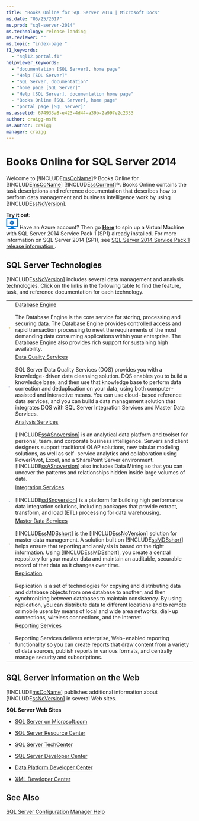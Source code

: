 ```yaml
---
title: "Books Online for SQL Server 2014 | Microsoft Docs"
ms.date: "05/25/2017"
ms.prod: "sql-server-2014"
ms.technology: release-landing
ms.reviewer: ""
ms.topic: "index-page "
f1_keywords: 
  - "sql12.portal.f1"
helpviewer_keywords: 
  - "documentation [SQL Server], home page"
  - "Help [SQL Server]"
  - "SQL Server, documentation"
  - "home page [SQL Server]"
  - "Help [SQL Server], documentation home page"
  - "Books Online [SQL Server], home page"
  - "portal page [SQL Server]"
ms.assetid: 674933a8-e423-4d44-a39b-2a997e2c2333
author: craigg-msft
ms.author: craigg
manager: craigg
---
```

# Books Online for SQL Server 2014
  Welcome to [!INCLUDE[msCoName](../includes/msconame-md.md)]® Books Online for [!INCLUDE[msCoName](../includes/msconame-md.md)] [!INCLUDE[ssCurrent](../includes/sscurrent-md.md)]®. Books Online contains the task descriptions and reference documentation that describes how to perform data management and business intelligence work by using [!INCLUDE[ssNoVersion](../includes/ssnoversion-md.md)].  
  
 **Try it out:**  
 ![Azure Virtual Machine small](../sql-server/media/what-s-new-in-sql-server-2016/azure-virtual-machine-small.png) Have an Azure account?  Then go **[Here](https://ms.portal.azure.com/?flight=1#create/Microsoft.SQLServer2016RTMEnterpriseWindowsServer2012R2)** to spin up a Virtual Machine with SQL Server 2014 Service Pack 1 (SP1) already installed. For more information on SQL Server 2014 (SP1), see [SQL Server 2014 Service Pack 1 release information ](https://support.microsoft.com/en-us/kb/3058865). 
  
## SQL Server Technologies  
 [!INCLUDE[ssNoVersion](../includes/ssnoversion-md.md)] includes several data management and analysis technologies. Click on the links in the following table to find the feature, task, and reference documentation for each technology.  
  
|||  
|-|-|  
|![Database Engine icon](media/database-engine.gif "Database Engine icon")|[Database Engine](../database-engine/sql-server-database-engine-overview.md)<br /><br /> The Database Engine is the core service for storing, processing and securing data. The Database Engine provides controlled access and rapid transaction processing to meet the requirements of the most demanding data consuming applications within your enterprise. The Database Engine also provides rich support for sustaining high availability.|  
|![DQS Logo for BOL home topic](media/dqs-logo.jpg "DQS Logo for BOL home topic")|[Data Quality Services](../data-quality-services/data-quality-services.md)<br /><br /> SQL Server Data Quality Services (DQS) provides you with a knowledge-driven data cleansing solution. DQS enables you to build a knowledge base, and then use that knowledge base to perform data correction and deduplication on your data, using both computer-assisted and interactive means. You can use cloud-based reference data services, and you can build a data management solution that integrates DQS with SQL Server Integration Services and Master Data Services.|  
|![Analysis Services icon](media/analysisserver.gif "Analysis Services icon")|[Analysis Services](../analysis-services/analysis-services.md)<br /><br /> [!INCLUDE[ssASnoversion](../includes/ssasnoversion-md.md)] is an analytical data platform and toolset for personal, team, and corporate business intelligence. Servers and client designers support traditional OLAP solutions, new tabular modeling solutions, as well as self-service analytics and collaboration using PowerPivot, Excel, and a SharePoint Server environment. [!INCLUDE[ssASnoversion](../includes/ssasnoversion-md.md)] also includes Data Mining so that you can uncover the patterns and relationships hidden inside large volumes of data.|  
|![Integration Services icon](media/dts.gif "Integration Services icon")|[Integration Services](../integration-services/sql-server-integration-services.md)<br /><br /> [!INCLUDE[ssISnoversion](../includes/ssisnoversion-md.md)] is a platform for building high performance data integration solutions, including packages that provide extract, transform, and load (ETL) processing for data warehousing.|  
|![mds_cm_icon](media/mds-cm-icon.gif "mds_cm_icon")|[Master Data Services](../master-data-services/master-data-services.md)<br /><br /> [!INCLUDE[ssMDSshort](../includes/ssmdsshort-md.md)] is the [!INCLUDE[ssNoVersion](../includes/ssnoversion-md.md)] solution for master data management. A solution built on [!INCLUDE[ssMDSshort](../includes/ssmdsshort-md.md)] helps ensure that reporting and analysis is based on the right information. Using [!INCLUDE[ssMDSshort](../includes/ssmdsshort-md.md)], you create a central repository for your master data and maintain an auditable, securable record of that data as it changes over time.|  
|![Replication icon](media/replication.gif "Replication icon")|[Replication](../relational-databases/replication/sql-server-replication.md)<br /><br /> Replication is a set of technologies for copying and distributing data and database objects from one database to another, and then synchronizing between databases to maintain consistency. By using replication, you can distribute data to different locations and to remote or mobile users by means of local and wide area networks, dial-up connections, wireless connections, and the Internet.|  
|![Reporting Services icon](media/reportingservices.gif "Reporting Services icon")|[Reporting Services](../reporting-services/create-deploy-and-manage-mobile-and-paginated-reports.md)<br /><br /> Reporting Services delivers enterprise, Web-enabled reporting functionality so you can create reports that draw content from a variety of data sources, publish reports in various formats, and centrally manage security and subscriptions.|  
  
## SQL Server Information on the Web  
 [!INCLUDE[msCoName](../includes/msconame-md.md)] publishes additional information about [!INCLUDE[ssNoVersion](../includes/ssnoversion-md.md)] in several Web sites.  
  
 **SQL Server Web Sites**  
  
-   [SQL Server on Microsoft.com](http://go.microsoft.com/fwlink/?linkid=8504)  
  
-   [SQL Server Resource Center](http://go.microsoft.com/fwlink/?linkid=218841)  
  
-   [SQL Server TechCenter](http://go.microsoft.com/fwlink/?linkid=28107)  
  
-   [SQL Server Developer Center](http://go.microsoft.com/fwlink/?LinkId=42457)  
  
-   [Data Platform Developer Center](http://go.microsoft.com/fwlink/?LinkId=17386)  
  
-   [XML Developer Center](http://go.microsoft.com/fwlink/?LinkId=42458)  
  
## See Also  
 [SQL Server Configuration Manager Help](../tools/configuration-manager/sql-server-configuration-manager-help.md)  
  
  
